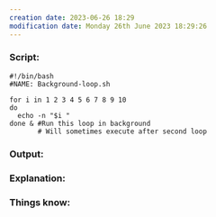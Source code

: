 ```yaml
---
creation date: 2023-06-26 18:29
modification date: Monday 26th June 2023 18:29:26
---
```


### Script:

```
#!/bin/bash
#NAME: Background-loop.sh

for i in 1 2 3 4 5 6 7 8 9 10
do
  echo -n "$i "
done & #Run this loop in background
       # Will sometimes execute after second loop
```

### Output:



### Explanation:



### Things know:

